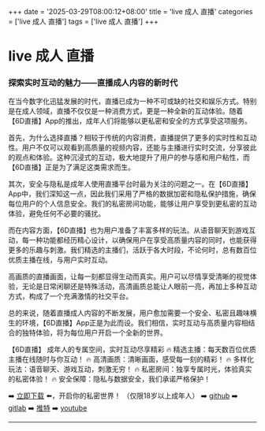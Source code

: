 +++
date = '2025-03-29T08:00:12+08:00'
title = 'live 成人 直播'
categories = ['live 成人 直播']
tags = ['live 成人 直播']
+++

# live 成人 直播

### 探索实时互动的魅力——直播成人内容的新时代

在当今数字化迅猛发展的时代，直播已成为一种不可或缺的社交和娱乐方式。特别是在成人领域，直播不仅仅是一种消费方式，更是一种全新的互动体验。随着【6D直播】App的推出，成年人们将能够以更私密和安全的方式享受这项服务。

首先，为什么选择直播？相较于传统的内容消费，直播提供了更多的实时性和互动性。用户不仅可以观看到高质量的视频内容，还能与主播进行实时交流，分享彼此的观点和体验。这种沉浸式的互动，极大地提升了用户的参与感和用户粘性，而【6D直播】正是为了满足这类需求而生。

其次，安全与隐私是成年人使用直播平台时最为关注的问题之一。在【6D直播】App中，我们深知这一点，因此我们采用了严格的数据加密和隐私保护措施，确保每位用户的个人信息安全。我们的私密房间功能，能够让用户享受到更私密的互动体验，避免任何不必要的骚扰。

而在内容方面，【6D直播】也为用户准备了丰富多样的玩法。从语音聊天到游戏互动，每一种功能都经历精心设计，以确保用户在享受高质量内容的同时，也能获得更多的乐趣与刺激。我们精选的主播们，活跃于各大时段，不论何时，总有数百位优质主播在线，与用户实时互动。

高画质的直播画面，让每一刻都显得生动而真实。用户可以尽情享受清晰的视觉体验，无论是日常闲聊还是特殊活动，高清画质总能让人眼前一亮，再加上多种互动方式，构成了一个充满激情的社交平台。

总的来说，随着直播成人内容的不断发展，用户愈加需要一个安全、私密且趣味横生的环境，【6D直播】App正是为此而设。我们相信，实时互动与高质量内容相结合的独特体验，将为每位用户开启一个全新的世界。

【6D直播】
成年人的专属空间，实时互动尽享精彩
🔥 精选主播：每天数百位优质主播在线随时与你互动！
🔥 高清画质：清晰画面，感受每一刻的精彩！
🔥 多样化玩法：语音聊天、游戏互动，刺激无穷！
🔥 私密房间：独享专属时光，体验真实的私密体验！
🔥 安全保障：隐私与数据安全，我们承诺严格保护！

➡️ [立即下载](https://down123.s3.ap-east-1.amazonaws.com/down/down.html?channelCode=blog) ⬅️，开启你的私密世界！ （仅限18岁以上成年人） 
➡️ [github](https://aldult-live.github.io/)
➡️ [gitlab](https://seo-09598d.gitlab.io/)
➡️ [推特](https://x.com/wegame33)
➡️ [youtube](https://www.youtube.com/@6Dlive)

---
